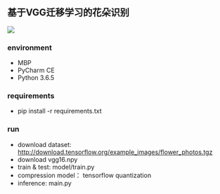 ## 基于VGG迁移学习的花朵识别
![](http://wx2.sinaimg.cn/mw690/9e92fe88gy1fudkvete97g20nq0dcb2a.gif)

### environment
- MBP
- PyCharm CE
- Python 3.6.5

### requirements
- pip install -r requirements.txt

### run
- download dataset: http://download.tensorflow.org/example_images/flower_photos.tgz
- download vgg16.npy
- train & test: model/train.py
- compression model： tensorflow quantization
- inference: main.py